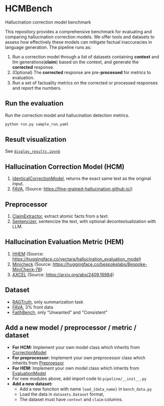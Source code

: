 # HCMBench
Hallucination correction model benchmark

This repository provides a comprehensive benchmark for evaluating and comparing hallucination correction models. 
We offer tools and datasets to assess how effectively these models can mitigate factual inaccuracies in language generation.
The pipeline runs as:
1. Run a correction model through a list of datasets containing **context** and llm generations(**claim**) based on the context, and generate the **corrected** response.
2. (Optional) The **corrected** response are pre-**processed** for metrics to evaluation.
3. Run a set of factuality metrics on the corrected or processed responses and report the numbers. 

## Run the evaluation 
Run the correction model and hallucination detection metrics.
```bash
python run.py sample_run.yaml
```

## Result visualization
See [``display_results.ipynb``](display_results.ipynb)

## Hallucination Correction Model (HCM)
1. [IdenticalCorrectionModel](pipeline/correction/CorrectionModel.py), returns the exact same text as the original input.
2. [FAVA](pipeline/correction/fava.py), (Source: https://fine-grained-hallucination.github.io/)

## Preprocessor
1. [ClaimExtractor](pipeline/preprocess/claim_extraction.py), extract atomic facts from a text.
2. [Sentencizer](pipeline/preprocess/sentence_split.py), sentencize the text, with optional decontextualization with LLM.

## Hallucination Evaluation Metric (HEM)
1. [HHEM](pipeline/evaluation/hhem.py) (Source: https://huggingface.co/vectara/hallucination_evaluation_model)
2. [Minicheck](pipeline/evaluation/minicheck.py) (Source: https://huggingface.co/bespokelabs/Bespoke-MiniCheck-7B)
3. [AXCEL](pipeline/evaluation/axcel.py) (Source: https://arxiv.org/abs/2409.16984)

## Dataset
 - [RAGTruth](https://github.com/ParticleMedia/RAGTruth), only summarization task
 - [FAVA](https://huggingface.co/datasets/fava-uw/fava-data), 3% front data
 - [FaithBench](https://github.com/vectara/FaithBench), only "Unwanted" and "Consistent"

## Add a new model / preprocessor / metric / dataset
- **For HCM:** Implement your own model class which inherits from [CorrectionModel](pipeline/correction/correction_model.py)
- **For preprocessor:** Implement your own preprocessor class which inherits from [Preproessor](pipeline/preprocess/preprocessor.py)
- **For HEM:** Implement your own model class which inherits from [EvaluationModel](pipeline/evaluation/evaluator.py)
- For new modules above, add import code to ``pipeline/__init__.py``
- **Add a new dataset:**
    - Add a new funciton with name ``load_{data_name}`` in ``bench_data.py``
    - Load the data in ``datasets.Dataset`` format, 
    - The dataset must have ``context`` and ``claim`` columns.

